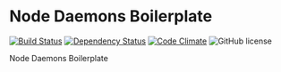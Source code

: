 # Node Daemons Boilerplate

[![Build Status](https://travis-ci.org/pipll/node-daemons.svg?branch=master)](https://travis-ci.org/pipll/node-daemons) [![Dependency Status](https://david-dm.org/pipll/node-daemons.svg)](https://david-dm.org/pipll/node-daemons) [![Code Climate](https://codeclimate.com/github/pipll/node-daemons/badges/gpa.svg)](https://codeclimate.com/github/pipll/node-daemons) ![GitHub license](https://img.shields.io/github/license/pipll/node-daemons.svg)

Node Daemons Boilerplate
